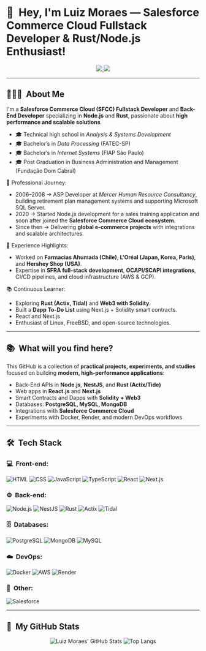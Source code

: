 <h1>👋 &nbsp;Hey, I'm Luiz Moraes — Salesforce Commerce Cloud Fullstack Developer & Rust/Node.js Enthusiast!</h1>

<p align="center">
  <a href="https://www.linkedin.com/in/ldiegomoraes">
    <img src="https://img.shields.io/badge/-LinkedIn-0077B5?style=flat-square&logo=linkedin&logoColor=white"/>
  </a>
  <a href="https://github.com/luizmoraesim">
    <img src="https://img.shields.io/badge/-GitHub-181717?style=flat-square&logo=github&logoColor=white"/>
  </a>
</p>

---

<h2> 👨🏻‍💻 &nbsp;About Me </h2>

I'm a **Salesforce Commerce Cloud (SFCC) Fullstack Developer** and **Back-End Developer** specializing in **Node.js** and **Rust**, passionate about **high performance and scalable solutions**.

- 🎓 Technical high school in *Analysis & Systems Development*  
- 🎓 Bachelor’s in *Data Processing* (FATEC-SP)  
- 🎓 Bachelor’s in *Internet Systems* (FIAP São Paulo)
- 🎓 Post Graduation in Business Administration and Management (Fundação Dom Cabral)

💼 Professional Journey:  
- 2006–2008 → ASP Developer at *Mercer Human Resource Consultancy*, building retirement plan management systems and supporting Microsoft SQL Server.  
- 2020 → Started Node.js development for a sales training application and soon after joined the **Salesforce Commerce Cloud ecosystem**.  
- Since then → Delivering **global e-commerce projects** with integrations and scalable architectures.  

🚀 Experience Highlights:  
- Worked on **Farmacias Ahumada (Chile)**, **L'Oréal (Japan, Korea, Paris)**, and **Hershey Shop (USA)**.  
- Expertise in **SFRA full-stack development**, **OCAPI/SCAPI integrations**, CI/CD pipelines, and cloud infrastructure (AWS & GCP).  

📚 Continuous Learner:  
- Exploring **Rust (Actix, Tidal)** and **Web3 with Solidity**.  
- Built a **Dapp To-Do List** using Next.js + Solidity smart contracts.
- React and Next.js 
- Enthusiast of Linux, FreeBSD, and open-source technologies.  

---

<h2> 📚 &nbsp;What will you find here?</h2>

This GitHub is a collection of **practical projects, experiments, and studies** focused on building **modern, high-performance applications**:

- Back-End APIs in **Node.js**, **NestJS**, and **Rust (Actix/Tide)**  
- Web apps in **React.js** and **Next.js**  
- Smart Contracts and Dapps with **Solidity + Web3**  
- Databases: **PostgreSQL, MySQL, MongoDB**  
- Integrations with **Salesforce Commerce Cloud**  
- Experiments with Docker, Render, and modern DevOps workflows  

---

<h2> 🛠 &nbsp;Tech Stack</h2>

<h3>💻 &nbsp;Front-end:</h3>

![HTML](https://img.shields.io/badge/-HTML-333333?style=flat&logo=HTML5)
![CSS](https://img.shields.io/badge/-CSS-333333?style=flat&logo=CSS3&logoColor=1572B6)
![JavaScript](https://img.shields.io/badge/-JavaScript-333333?style=flat&logo=javascript)
![TypeScript](https://img.shields.io/badge/-TypeScript-333333?style=flat&logo=typescript&logoColor=2D79C7)
![React](https://img.shields.io/badge/-React-333333?style=flat&logo=react)
![Next.js](https://img.shields.io/badge/-Next.js-333333?style=flat&logo=next.js)

<h3>⚙️ &nbsp;Back-end:</h3>

![Node.js](https://img.shields.io/badge/-Node.js-333333?style=flat&logo=node.js)
![NestJS](https://img.shields.io/badge/-NestJS-333333?style=flat&logo=nestjs&logoColor=E535AB)
![Rust](https://img.shields.io/badge/-Rust-333333?style=flat&logo=rust)
![Actix](https://img.shields.io/badge/-Actix-333333?style=flat&logo=rust)
![Tidal](https://img.shields.io/badge/-Tide-333333?style=flat&logo=rust)

<h3>🗄 &nbsp;Databases:</h3>

![PostgreSQL](https://img.shields.io/badge/-PostgreSQL-333333?style=flat&logo=postgresql)
![MongoDB](https://img.shields.io/badge/-MongoDB-333333?style=flat&logo=mongodb)
![MySQL](https://img.shields.io/badge/-MySQL-333333?style=flat&logo=mysql)

<h3>☁️ &nbsp;DevOps:</h3>

![Docker](https://img.shields.io/badge/-Docker-333333?style=flat&logo=docker)
![AWS](https://img.shields.io/badge/-AWS-333333?style=flat&logo=amazon-aws)
![Render](https://img.shields.io/badge/-Render-333333?style=flat&logo=render)

<h3>🔗 &nbsp;Other:</h3>

![Salesforce](https://img.shields.io/badge/-Salesforce%20Commerce%20Cloud-333333?style=flat&logo=salesforce)

---

<h2>🚀 &nbsp;My GitHub Stats</h2>

<p align="center">
  <img src="https://github-readme-stats.vercel.app/api?username=luizmoraesim&show_icons=true&theme=shadow_green" alt="Luiz Moraes' GitHub Stats"/>
  <img src="https://github-readme-stats.vercel.app/api/top-langs/?username=luizmoraesim&layout=compact&theme=shadow_green" alt="Top Langs"/>
</p>
